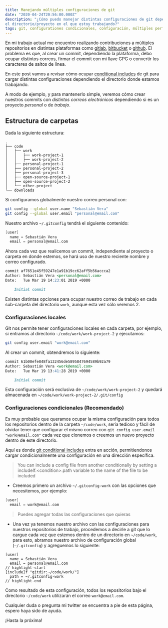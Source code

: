 ```yaml
---
title: Manejando múltiples configuraciones de git
date: "2020-04-24T20:56:00.000Z"
description: "¿Cómo puedo manejar distintas configuraciones de git dependiendo
el directorio/proyecto en el que estoy trabajando?"
tags: git, configurationes condicionales, configuración, múltiples perfiles
---
```


En mi trabajo actual me encuentro realizando contribuciones a múltiples
repositorios en distintas plataformas como [gitlab], [bitbucket] o [github].
El problema es que, al crear un commit, dependiendo la plataforma, debo ocupar
distintos correos, firmar el commit con mi llave GPG o convertir los caracteres
de saltos de linea.

En este post vamos a revisar cómo ocupar [conditional includes] de git para cargar
distintas configuraciones dependiendo el directorio donde estamos trabajando.

A modo de ejemplo, y para mantenerlo simple, veremos cómo crear nuestros commits
con *distintos correos electrónicos* dependiendo si es un proyecto *personal* o de
*trabajo*.

## Estructura de carpetas

Dada la siguiente estructura:

```
.
├── code
│   ├── work
│   │   ├── work-project-1
│   │   ├── work-project-2
│   ├── personal-project-1
│   ├── personal-project-2
│   ├── personal-project-3
│   ├── open-source-project-1
│   ├── open-source-project-2
│   └── other-project
└── downloads
```

Si configuramos globalmente nuestro correo personal con:

```bash
git config --global user.name "Sebastián Vera"
git config --global user.email "personal@email.com"
```

Nuestro archivo `~/.gitconfig` tendrá el siguiente contenido:

```c
[user]
  name = Sebastián Vera
  email = personal@email.com
```

Ahora cada vez que realicemos un commit, independiente al proyecto o carpeta en
donde estemos, se hará uso de nuestro reciente nombre y correo configurado.

```markdown
commit af7651e45f59247e1a91b19cc62aff5b56accca2
Author: Sebastián Vera <personal@email.com>
Date:   Tue Mar 19 14:23:01 2019 +0000

    Initial commit
```

Existen distintas opciones para ocupar nuestro correo de trabajo en cada
sub-carpeta del directorio `work`, aunque esta vez sólo veremos 2.

### Configuraciones locales

Git nos permite tener configuraciones locales en cada carpeta, por ejemplo, si
entramos al directorio `~/code/work/work-project-2` y ejecutamos:

```bash
git config user.email "work@email.com"
```

Al crear un commit, obtendremos lo siguiente:

```markdown
commit 61b00efe848fa132456de5895847694589b92a79
Author: Sebastián Vera <work@email.com>
Date:   Tue Mar 19 13:41:28 2019 +0000

    Initial commit
```

Esta configuración será exclusiva de `~/code/work/work-project-2` y quedará
almacenada en `~/code/work/work-project-2/.git/config`

### Configuraciones condicionales (Recomendado)

Es muy probable que queramos ocupar la misma configuración para todos los
repositorios dentro de la carpeta `~/code/work`, sería tedioso y fácil de
olvidar tener que configurar el mismo correo con `git config user.email
"work@email.com"` cada vez que clonemos o creemos un nuevo proyecto dentro de
este directorio.

Aquí es donde [git conditional includes] entra en acción, permitiendonos cargar
condicionalmente una configuración en una dirección específica.

> You can include a config file from another conditionally by setting a
> includeIf.\<condition\>.path variable to the name of the file to be included

- Creemos primero un archivo `~/.gitconfig-work` con las opciones que
  necesitemos, por ejemplo:

```c
[user]
  email = work@email.com
```

> Puedes agregar todas las configuraciones que quieras

- Una vez ya tenemos nuestro archivo con las configuraciones para nuestros
  repositorios de trabajo, procedemos a decirle a git que lo cargue cada vez
  que estemos dentro de un directorio en `~/code/work`, para esto, abramos
  nuestro archivo de configuración global (`~/.gitconfig`) y agreguemos lo
  siguiente:

```git
[user]
  name = Sebastián Vera
  email = personal@email.com
// highlight-start
[includeIf "gitdir:~/code/work/"]
  path = ~/.gitconfig-work
// highlight-end
```

Como resultado de esta configuración, todos los repositorios bajo el directorio
`~/code/work` utilizarán el correo `work@email.com`.

Cualquier duda o pregunta mi twitter se encuentra a pie de esta página, espero
haya sido de ayuda.

¡Hasta la próxima!

[conditional includes]: https://git-scm.com/docs/git-config#_conditional_includes
[git conditional includes]: https://git-scm.com/docs/git-config#_conditional_includes
[bitbucket]: https://bitbucket.org
[github]: https://github.com
[gitlab]: https://gitlab.com
[twitter]: https://twitter.com/sebalvear
